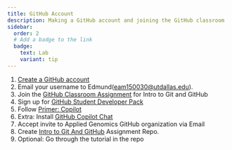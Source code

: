 ```yaml
---
title: GitHub Account
description: Making a GitHub account and joining the GitHub classroom
sidebar:
  order: 2
  # Add a badge to the link
  badge:
    text: Lab
    variant: tip
---
```


1. [Create a GitHub account](https://github.com/join)
2. Email your username to Edmund([eam150030@utdallas.edu](mailto:eam150030+applied-genomics@utdallas.edu)).
3. Join the [GitHub Classroom Assignment](https://classroom.github.com/a/72Lr0_Dc) for Intro to Git and GitHub
4. Sign up for [GitHub Student Developer Pack](https://education.github.com/pack)
5. Follow [Primer: Copilot](https://education.github.com/experiences/primer_copilot)
6. Extra: Install [GitHub Copilot Chat](https://docs.github.com/en/copilot/github-copilot-chat/using-github-copilot-chat-in-your-ide#installing-the-github-copilot-chat-extension-in-visual-studio-code)
7. Accept invite to Applied Genomics GitHub organization via Email
8. Create [Intro to Git And GitHub](https://classroom.github.com/a/72Lr0_Dc) Assignment Repo.
9. Optional: Go through the tutorial in the repo
<!-- TODO Add tests to the repo for feedback? -->
